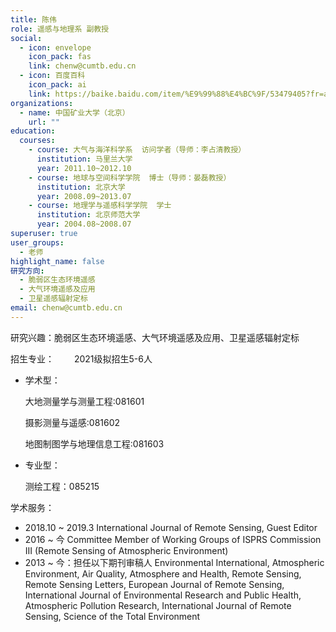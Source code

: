 ```yaml
---
title: 陈伟
role: 遥感与地理系 副教授
social:
  - icon: envelope
    icon_pack: fas
    link: chenw@cumtb.edu.cn
  - icon: 百度百科
    icon_pack: ai
    link: https://baike.baidu.com/item/%E9%99%88%E4%BC%9F/53479405?fr=aladdin
organizations:
  - name: 中国矿业大学（北京）
    url: ""
education:
  courses:
    - course: 大气与海洋科学系  访问学者（导师：李占清教授）
      institution: 马里兰大学
      year: 2011.10~2012.10
    - course: 地球与空间科学学院  博士（导师：晏磊教授）
      institution: 北京大学
      year: 2008.09~2013.07
    - course: 地理学与遥感科学学院  学士
      institution: 北京师范大学
      year: 2004.08~2008.07
superuser: true
user_groups:
  - 老师
highlight_name: false
研究方向:
  - 脆弱区生态环境遥感
  - 大气环境遥感及应用
  - 卫星遥感辐射定标
email: chenw@cumtb.edu.cn
---
```

研究兴趣：脆弱区生态环境遥感、大气环境遥感及应用、卫星遥感辐射定标

招生专业：
  2021级拟招生5-6人

* 学术型：

  大地测量学与测量工程:081601

  摄影测量与遥感:081602

  地图制图学与地理信息工程:081603
* 专业型：

  测绘工程：085215

学术服务：

* 2018.10 ~ 2019.3 International Journal of Remote Sensing, Guest Editor
* 2016 ~ 今 Committee Member of Working Groups of ISPRS Commission III (Remote Sensing of Atmospheric Environment)
* 2013 ~ 今：担任以下期刊审稿人
  Environmental International, Atmospheric Environment, Air Quality, Atmosphere and Health, Remote Sensing, Remote Sensing Letters, European Journal of Remote Sensing, International Journal of Environmental Research and Public Health, Atmospheric Pollution Research, International Journal of Remote Sensing, Science of the Total Environment